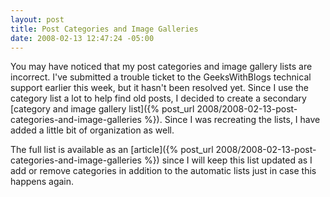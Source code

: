 ```yaml
---
layout: post
title: Post Categories and Image Galleries
date: 2008-02-13 12:47:24 -05:00
---
```


You may have noticed that my post categories and image gallery lists are incorrect. I've submitted a trouble ticket to the GeeksWithBlogs technical support earlier this week, but it hasn't been resolved yet. Since I use the category list a lot to help find old posts, I decided to create a secondary [category and image gallery list]({% post_url 2008/2008-02-13-post-categories-and-image-galleries %}). Since I was recreating the lists, I have added a little bit of organization as well.

The full list is available as an [article]({% post_url 2008/2008-02-13-post-categories-and-image-galleries %}) since I will keep this list updated as I add or remove categories in addition to the automatic lists just in case this happens again.
